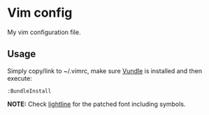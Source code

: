 # Vim config

My vim configuration file.

## Usage

Simply copy/link to ~/.vimrc, make sure
[Vundle](https://github.com/VundleVim/Vundle.vim) is installed and then execute:

~~~vim
:BundleInstall
~~~

**NOTE:** Check [lightline](https://github.com/itchyny/lightline.vim) for the
patched font including symbols.
